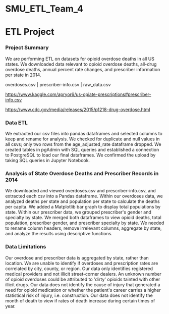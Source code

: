 # SMU_ETL_Team_4
# ETL Project

### Project Summary
We are performing ETL on datasets for opioid overdose deaths in all US states. We downloaded data relevant to opioid overdose deaths, all-drug overdose deaths, annual percent rate changes, and prescriber information per state in 2014. 

overdoses.csv | prescriber-info.csv | raw_data.csv

https://www.kaggle.com/apryor6/us-opiate-prescriptions#prescriber-info.csv

https://www.cdc.gov/media/releases/2015/p1218-drug-overdose.html

### Data ETL
We extracted our csv files into pandas dataframes and selected columns to keep and rename for analysis. We checked for duplicate and null values in all csvs; only two rows from the age_adjusted_rate dataframe dropped. We created tables in pgAdmin with SQL queries and established a connection to PostgreSQL to load our final dataframes. We confirmed the upload by taking SQL queries in Jupyter Notebook. 

### Analysis of State Overdose Deaths and Prescriber Records in 2014 
We downloaded and viewed overdoses.csv and prescriber-info.csv, and extracted each csv into a Pandas dataframe. Within our overdoses data, we analyzed deaths per state and population per state to calculate the deaths per capita. We added a Matplotlib bar graph to display total populations by state. Within our prescriber data, we grouped prescriber's gender and specialty by state. We merged both dataframes to view opioid deaths, total population, prescriber gender, and prescriber specialty by state. We needed to rename column headers, remove irrelevant columns, aggregate by state, and analyze the results using descriptive functions. 

### Data Limitations
Our overdose and prescriber data is aggregated by state, rather than location. We are unable to identify if overdoses and prescription rates are correlated by city, county, or region. 
Our data only identifies registered medical providers and not illicit street-corner dealers. An unknown number of opioid overdoses could be attributed to 'dirty' opioids tainted with other illicit drugs. 
Our data does not identify the cause of injury that generated a need for opioid medication or whether the patient's career carries a higher statistical risk of injury, i.e. construction. 
Our data does not identify the month of death to view if rates of death increase during certain times of year. 

